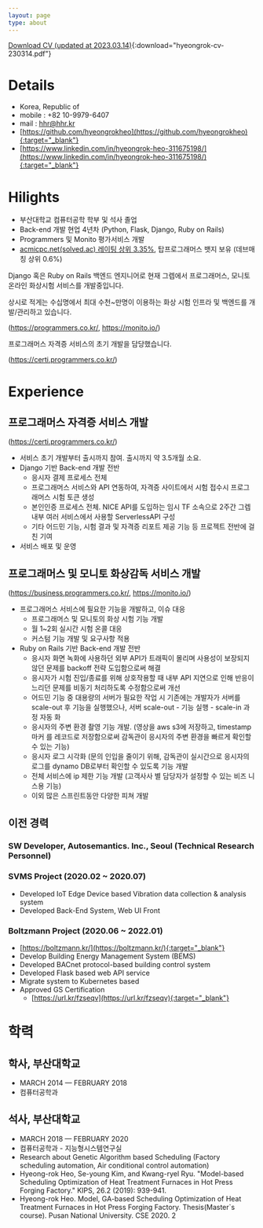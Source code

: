 ```yaml
---
layout: page
type: about
---
```


[Download CV (updated at 2023.03.14)](/downloads/hyeongrok-cv-230314.pdf){:download="hyeongrok-cv-230314.pdf"}

# Details
- Korea, Republic of
- mobile : +82 10-9979-6407
- mail : hhr@hhr.kr
- [https://github.com/hyeongrokheo](https://github.com/hyeongrokheo){:target="_blank"}
- [https://www.linkedin.com/in/hyeongrok-heo-311675198/](https://www.linkedin.com/in/hyeongrok-heo-311675198/){:target="_blank"}

# Hilights
- 부산대학교 컴퓨터공학 학부 및 석사 졸업
- Back-end 개발 현업 4년차 (Python, Flask, Django, Ruby on Rails)
- Programmers 및 Monito 평가서비스 개발
- [acmicpc.net(solved.ac) 레이팅 상위 3.35%](https://solved.ac/profile/syndrome5044), 탑프로그래머스 뱃지 보유 (데브매칭 상위 0.6%)

Django 혹은 Ruby on Rails 백엔드 엔지니어로 현재 그렙에서 프로그래머스, 모니토 온라인 화상시험 서비스를 개발중입니다.

상시로 적게는 수십명에서 최대 수천~만명이 이용하는 화상 시험 인프라 및 백엔드를 개발/관리하고 있습니다.

(https://programmers.co.kr/, https://monito.io/)

프로그래머스 자격증 서비스의 초기 개발을 담당했습니다.

(https://certi.programmers.co.kr/)

# Experience

## 프로그래머스 자격증 서비스 개발

(https://certi.programmers.co.kr/)

- 서비스 초기 개발부터 출시까지 참여. 출시까지 약 3.5개월 소요.
- Django 기반 Back-end 개발 전반
  - 응시자 결제 프로세스 전체
  - 프로그래머스 서비스와 API 연동하여, 자격증 사이트에서 시험 접수시 프로그래머스 시험 토큰 생성
  - 본인인증 프로세스 전체. NICE API를 도입하는 임시 TF 소속으로 2주간 그렙 내부 여러 서비스에서 사용할 ServerlessAPI 구성
  - 기타 어드민 기능, 시험 결과 및 자격증 리포트 제공 기능 등 프로젝트 전반에 걸친 기여
- 서비스 배포 및 운영

## 프로그래머스 및 모니토 화상감독 서비스 개발

(https://business.programmers.co.kr/, https://monito.io/)

- 프로그래머스 서비스에 필요한 기능을 개발하고, 이슈 대응
  - 프로그래머스 및 모니토의 화상 시험 기능 개발
  - 월 1~2회 실시간 시험 온콜 대응
  - 커스텀 기능 개발 및 요구사항 적용
- Ruby on Rails 기반 Back-end 개발 전반
  - 응시자 화면 녹화에 사용하던 외부 API가 트래픽이 몰리며 사용성이 보장되지 않던 문제를 backoff 전략 도입함으로써 해결
  - 응시자가 시험 진입/종료를 위해 상호작용할 때 내부 API 지연으로 인해 반응이 느리던 문제를 비동기 처리하도록 수정함으로써 개선
  - 어드민 기능 중 대용량의 서버가 필요한 작업 시 기존에는 개발자가 서버를 scale-out 후 기능을 실행했으나, 서버 scale-out - 기능 실행 - scale-in 과정 자동 화
  - 응시자의 주변 환경 촬영 기능 개발. (영상을 aws s3에 저장하고, timestamp 마커 를 레코드로 저장함으로써 감독관이 응시자의 주변 환경을 빠르게 확인할 수 있는 기능)
  - 응시자 로그 시각화 (문의 인입을 줄이기 위해, 감독관이 실시간으로 응시자의 로그를 dynamo DB로부터 확인할 수 있도록 기능 개발
  - 전체 서비스에 ip 제한 기능 개발 (고객사사 별 담당자가 설정할 수 있는 비즈 니스용 기능)
  - 이외 많은 스프린트동안 다양한 피쳐 개발

## 이전 경력

### SW Developer, Autosemantics. Inc., Seoul (Technical Research Personnel)

### SVMS Project (2020.02 ~ 2020.07)
- Developed IoT Edge Device based Vibration data collection & analysis system
- Developed Back-End System, Web UI Front

### Boltzmann Project (2020.06 ~ 2022.01)
- [https://boltzmann.kr/](https://boltzmann.kr/){:target="_blank"}
- Develop Building Energy Management System (BEMS)
- Developed BACnet protocol-based building control system
- Developed Flask based web API service
- Migrate system to Kubernetes based
- Approved GS Certification
  - [https://url.kr/fzseqv](https://url.kr/fzseqv){:target="_blank"}

# 학력

## 학사, 부산대학교
- MARCH 2014 — FEBRUARY 2018
- 컴퓨터공학과

## 석사, 부산대학교
- MARCH 2018 — FEBRUARY 2020
- 컴퓨터공학과 - 지능형시스템연구실
- Research about Genetic Algorithm based Scheduling (Factory scheduling automation, Air conditional control automation)
- Hyeong-rok Heo, Se-young Kim, and Kwang-ryel Ryu. "Model-based Scheduling Optimization of Heat Treatment Furnaces in Hot Press Forging Factory." KIPS, 26.2 (2019): 939-941.
- Hyeong-rok Heo. Model, GA-based Scheduling Optimization of Heat Treatment Furnaces in Hot Press Forging Factory. Thesis(Master`s course). Pusan National University. CSE 2020. 2
